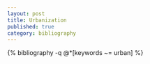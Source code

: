 ```yaml
---
layout: post
title: Urbanization
published: true
category: bibliography
---
```


{% bibliography -q @*[keywords ~= urban] %}
